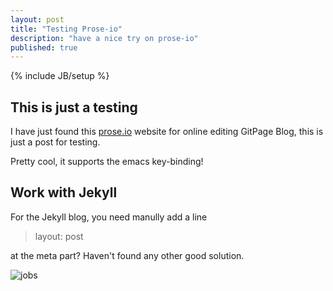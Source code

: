 ```yaml
---
layout: post
title: "Testing Prose-io"
description: "have a nice try on prose-io"
published: true
---
```


{% include JB/setup %}

## This is just a testing

I have just found this [prose.io](prose.io) website for online editing GitPage Blog,
this is just a post for testing.

Pretty cool, it supports the emacs key-binding!

## Work with Jekyll

For the Jekyll blog, you need manully add a line

> layout: post

at the meta part? Haven't found any other good solution.

![jobs](/_posts/jobs.jpg)